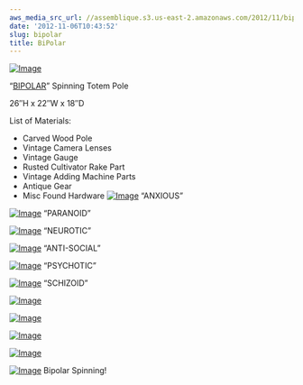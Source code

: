 ```yaml
---
aws_media_src_url: //assemblique.s3.us-east-2.amazonaws.com/2012/11/bipolar-top.jpg
date: '2012-11-06T10:43:52'
slug: bipolar
title: BiPolar
---
```


 [![Image](//assemblique.s3.us-east-2.amazonaws.com/2012/11/bipolar-top.jpg?w=487)](//assemblique.s3.us-east-2.amazonaws.com/2012/11/bipolar-top.jpg)

 “[BIPOLAR](//assemblique.s3.us-east-2.amazonaws.com/2012/11/bipolar-spinning.jpg)” Spinning Totem Pole

 26″H x 22″W x 18″D

 List of Materials:

  * Carved Wood Pole
 * Vintage Camera Lenses
 * Vintage Gauge
 * Rusted Cultivator Rake Part
 * Vintage Adding Machine Parts
 * Antique Gear
 * Misc Found Hardware
  [![Image](//assemblique.s3.us-east-2.amazonaws.com/2012/11/bipolar-anxious.jpg?w=487)](//assemblique.s3.us-east-2.amazonaws.com/2012/11/bipolar-anxious.jpg) “ANXIOUS”

 [![Image](//assemblique.s3.us-east-2.amazonaws.com/2012/11/bipolar-paranoid.jpg?w=487)](//assemblique.s3.us-east-2.amazonaws.com/2012/11/bipolar-paranoid.jpg) “PARANOID”

 [![Image](//assemblique.s3.us-east-2.amazonaws.com/2012/11/bipolar-neurotic.jpg?w=487)](//assemblique.s3.us-east-2.amazonaws.com/2012/11/bipolar-neurotic.jpg) “NEUROTIC”

 [![Image](//assemblique.s3.us-east-2.amazonaws.com/2012/11/bipolar-antisocial.jpg?w=487)](//assemblique.s3.us-east-2.amazonaws.com/2012/11/bipolar-antisocial.jpg) “ANTI-SOCIAL”

 [![Image](//assemblique.s3.us-east-2.amazonaws.com/2012/11/bipolar-psychotic.jpg?w=487)](//assemblique.s3.us-east-2.amazonaws.com/2012/11/bipolar-psychotic.jpg) “PSYCHOTIC”

 [![Image](//assemblique.s3.us-east-2.amazonaws.com/2012/11/bipolar-schizo.jpg?w=487)](//assemblique.s3.us-east-2.amazonaws.com/2012/11/bipolar-schizo.jpg) “SCHIZOID”

 [![Image](//assemblique.s3.us-east-2.amazonaws.com/2012/11/bipolar4.jpg?w=487)](//assemblique.s3.us-east-2.amazonaws.com/2012/11/bipolar4.jpg)

 [![Image](//assemblique.s3.us-east-2.amazonaws.com/2012/11/bipolar3.jpg?w=487)](//assemblique.s3.us-east-2.amazonaws.com/2012/11/bipolar3.jpg)

 [![Image](//assemblique.s3.us-east-2.amazonaws.com/2012/11/bipolar2.jpg?w=487)](//assemblique.s3.us-east-2.amazonaws.com/2012/11/bipolar2.jpg)

 [![Image](//assemblique.s3.us-east-2.amazonaws.com/2012/11/bipolar1.jpg?w=487)](//assemblique.s3.us-east-2.amazonaws.com/2012/11/bipolar1.jpg)

 [![Image](//assemblique.s3.us-east-2.amazonaws.com/2012/11/bipolar-spinning.jpg?w=487)](//assemblique.s3.us-east-2.amazonaws.com/2012/11/bipolar-spinning.jpg) Bipolar Spinning!